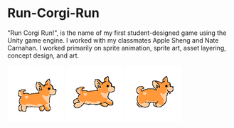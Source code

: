# Run-Corgi-Run
"Run Corgi Run!", is the name of my first student-designed game using the Unity game engine. I worked with my classmates Apple Sheng and Nate Carnahan. I worked primarily on sprite animation, sprite art, asset layering, concept design, and art. 


![corgi_sprite](https://github.com/daisyb3ll/Run-Corgi-Run/blob/3c8f67692eecb5d66ca114b0bd86452d4e3d883f/Assets/Arts/corgipixelstanding.png)
![corgi sprite](https://github.com/daisyb3ll/Run-Corgi-Run/blob/cbda52001159d61d46e0f4df56befd8ad78a2eb9/Assets/Arts/corgi%20jumping.png)
![corgi_midjump](https://github.com/daisyb3ll/Run-Corgi-Run/blob/ba10cf9f0b4ef47499020bc0f7c92d653853c8de/Assets/Arts/corgimidjump.png)
